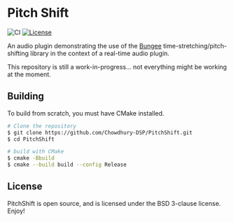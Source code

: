 # Pitch Shift

![CI](https://github.com/Chowdhury-DSP/JUCEPluginTemplate/workflows/CI/badge.svg)
[![License](https://img.shields.io/badge/License-BSD-blue.svg)](https://opensource.org/licenses/BSD-3-Clause)

An audio plugin demonstrating the use of the [Bungee](https://github.com/kupix/bungee)
time-stretching/pitch-shifting library in the context of a real-time
audio plugin.

This repository is still a work-in-progress... not everything might
be working at the moment.

## Building

To build from scratch, you must have CMake installed.

```bash
# Clone the repository
$ git clone https://github.com/Chowdhury-DSP/PitchShift.git
$ cd PitchShift

# build with CMake
$ cmake -Bbuild
$ cmake --build build --config Release
```

## License

PitchShift is open source, and is licensed under the BSD 3-clause license.
Enjoy!
